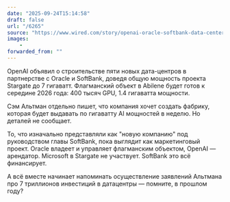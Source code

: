 ```yaml
---
date: "2025-09-24T15:14:58"
draft: false
url: "/6265"
source: "https://www.wired.com/story/openai-oracle-softbank-data-center-stargate-us/"
images:
    -
forwarded_from: ""
---
```


OpenAI объявил о строительстве пяти новых дата-центров в партнерстве с Oracle и SoftBank, доведя общую мощность проекта Stargate до 7 гигаватт. Флагманский объект в Abilene будет готов к середине 2026 года: 400 тысяч GPU, 1.4 гигаватта мощности.

Сэм Альтман отдельно пишет, что компания хочет создать фабрику, которая будет выдавать по гигаватту AI мощностей в неделю. Но деталей не сообщает.

То, что изначально представляли как "новую компанию" под руководством главы SoftBank, пока выглядит как маркетинговый проект. Oracle владеет и управляет флагманским объектом, OpenAI — арендатор. Microsoft в Stargate не участвует. SoftBank это всё финансирует.

А всё вместе начинает напоминать осуществление заявлений Альтмана про 7 триллионов инвестиций в датацентры — помните, в прошлом году?
